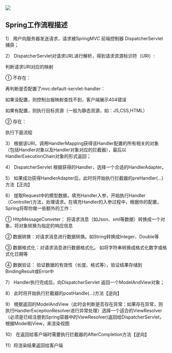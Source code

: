 ![](C:\Users\Raven\Pictures\blog\绘图1.jpg)

## Spring工作流程描述

1）  用户向服务器发送请求，请求被SpringMVC 前端控制器 DispatcherServlet捕获；

2）  DispatcherServlet对请求URL进行解析，得到请求资源标识符（URI）:

判断请求URI对应的映射

①  不存在：

 再判断是否配置了mvc:default-servlet-handler：

如果没配置，则控制台报映射查找不到，客户端展示404错误

如果有配置，则执行目标资源（一般为静态资源，如：JS,CSS,HTML）

②  存在：

 执行下面流程

3）  根据该URI，调用HandlerMapping获得该Handler配置的所有相关的对象（包括Handler对象以及Handler对象对应的拦截器），最后以HandlerExecutionChain对象的形式返回；

4）  DispatcherServlet 根据获得的Handler，选择一个合适的HandlerAdapter。

5）  如果成功获得HandlerAdapter后，此时将开始执行拦截器的preHandler(...)方法【正向】

6）  提取Request中的模型数据，填充Handler入参，开始执行Handler（Controller)方法，处理请求。在填充Handler的入参过程中，根据你的配置，Spring将帮你做一些额外的工作：

①  HttpMessageConveter： 将请求消息（如Json、xml等数据）转换成一个对象，将对象转换为指定的响应信息

②  数据转换：对请求消息进行数据转换。如String转换成Integer、Double等

③  数据格式化：对请求消息进行数据格式化。 如将字符串转换成格式化数字或格式化日期等

④  数据验证： 验证数据的有效性（长度、格式等），验证结果存储到BindingResult或Error中

7）  Handler执行完成后，向DispatcherServlet 返回一个ModelAndView对象；

8）  此时将开始执行拦截器的postHandle(...)方法【逆向】

9）  根据返回的ModelAndView（此时会判断是否存在异常：如果存在异常，则执行HandlerExceptionResolver进行异常处理）选择一个适合的ViewResolver（必须是已经注册到Spring容器中的ViewResolver)返回给DispatcherServlet，根据Model和View，来渲染视图

10） 在返回给客户端时需要执行拦截器的AfterCompletion方法【逆向】

11）将渲染结果返回给客户端